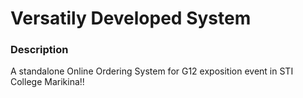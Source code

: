 # Versatily Developed System

### Description
A standalone Online Ordering System for G12 exposition event in STI College Marikina!!
